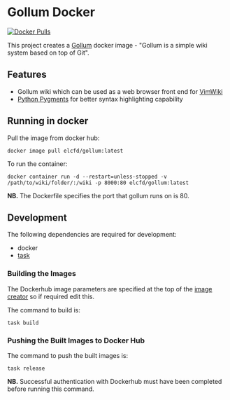 # Gollum Docker

[![Docker Pulls](https://img.shields.io/docker/pulls/elcfd/gollum)](https://hub.docker.com/r/elcfd/gollum)

This project creates a [Gollum](https://github.com/gollum/gollum) docker image - "Gollum is a simple wiki system based on top of Git".

## Features
* Gollum wiki which can be used as a web browser front end for [VimWiki](https://github.com/vimwiki/vimwiki)
* [Python Pygments](https://pygments.org) for better syntax highlighting capability

## Running in docker

Pull the image from docker hub:

```
docker image pull elcfd/gollum:latest
```

To run the container:

```
docker container run -d --restart=unless-stopped -v /path/to/wiki/folder/:/wiki -p 8000:80 elcfd/gollum:latest
```

**NB.** The Dockerfile specifies the port that gollum runs on is 80.

## Development

The following dependencies are required for development:
* docker
* [task](https://taskfile.dev/#/installation?id=install-script)

### Building the Images

The Dockerhub image parameters are specified at the top of the [image creator](image_creator.sh) so if required edit this.

The command to build is:

```
task build
```

### Pushing the Built Images to Docker Hub

The command to push the built images is:

```
task release
```

**NB.** Successful authentication with Dockerhub must have been completed before running this command.

